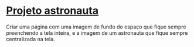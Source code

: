# [Projeto astronauta](https://devjonny4.github.io/projeto-astronauta/)
 Criar uma página com uma imagem de fundo do espaço que fique sempre preenchendo a tela inteira, e a imagem de um astronauta que fique sempre centralizada na tela.
